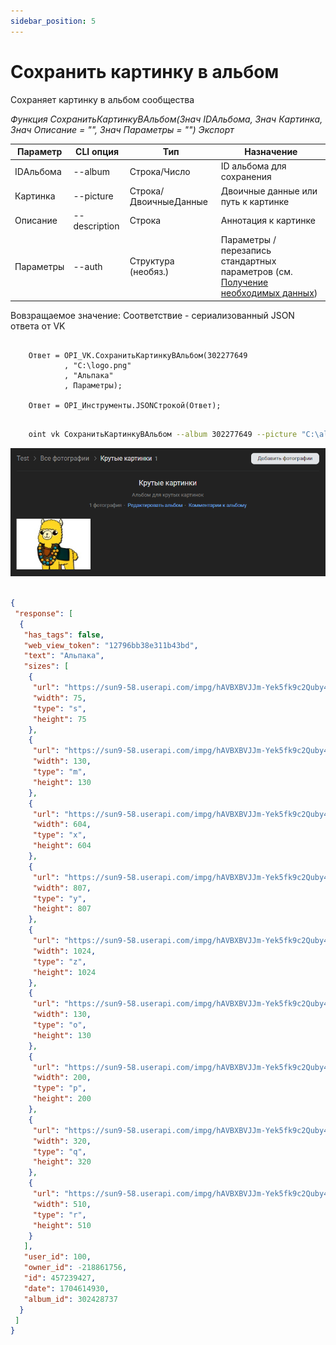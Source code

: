 ```yaml
---
sidebar_position: 5
---
```


# Сохранить картинку в альбом
Сохраняет картинку в альбом сообщества

*Функция СохранитьКартинкуВАльбом(Знач IDАльбома, Знач Картинка, Знач Описание = "", Знач Параметры = "") Экспорт*

  | Параметр | CLI опция | Тип | Назначение |
  |-|-|-|-|
  | IDАльбома | --album | Строка/Число | ID альбома для сохранения |
  | Картинка | --picture | Строка/ДвоичныеДанные | Двоичные данные или путь к картинке |
  | Описание | --description | Строка | Аннотация к картинке |
  | Параметры | --auth | Структура (необяз.) | Параметры / перезапись стандартных параметров (см. [Получение необходимых данных](../)) |
  
  Вовзращаемое значение: Соответствие - сериализованный JSON ответа от VK

```bsl title="Пример кода"
	
	Ответ = OPI_VK.СохранитьКартинкуВАльбом(302277649
			, "C:\logo.png"
			, "Альпака"
			, Параметры);
			
	Ответ = OPI_Инструменты.JSONСтрокой(Ответ);

```

```sh title="Пример команд CLI"

    oint vk СохранитьКартинкуВАльбом --album 302277649 --picture "C:\alpaca.png" --description "Альпака" --auth C:\auth.json

```

![Результат](img/4.png)

```json title="Результат"

{
 "response": [
  {
   "has_tags": false,
   "web_view_token": "12796bb38e311b43bd",
   "text": "Альпака",
   "sizes": [
    {
     "url": "https://sun9-58.userapi.com/impg/hAVBXBVJJm-Yek5fk9c2Quby4Cecd1nwRu9BvQ/708zjL4tJEc.jpg?size=75x75&quality=96&sign=ceec370f4b791ccdf911277c89df5ba6&c_uniq_tag=N1fdAY5-MDCyCyrI3LFFHbOs3_eFK1Na_4vZGTLduhs&type=album",
     "width": 75,
     "type": "s",
     "height": 75
    },
    {
     "url": "https://sun9-58.userapi.com/impg/hAVBXBVJJm-Yek5fk9c2Quby4Cecd1nwRu9BvQ/708zjL4tJEc.jpg?size=130x130&quality=96&sign=6310c8f17ea4d623297d99de7bcb0a02&c_uniq_tag=TYbUzidaEDaxszfawnM0qs0_mgP1y0VrV_oE4O0MDds&type=album",
     "width": 130,
     "type": "m",
     "height": 130
    },
    {
     "url": "https://sun9-58.userapi.com/impg/hAVBXBVJJm-Yek5fk9c2Quby4Cecd1nwRu9BvQ/708zjL4tJEc.jpg?size=604x604&quality=96&sign=7bb5422f0ee3090f1d35efec9f32408e&c_uniq_tag=xtj_A-t5ZN2UuO7A-Ddnb7kfjXVxndHCFp9U4me4vus&type=album",
     "width": 604,
     "type": "x",
     "height": 604
    },
    {
     "url": "https://sun9-58.userapi.com/impg/hAVBXBVJJm-Yek5fk9c2Quby4Cecd1nwRu9BvQ/708zjL4tJEc.jpg?size=807x807&quality=96&sign=bceed124270756e94f767c95b73dd402&c_uniq_tag=kNqj8dwDVw2ZsGXGf2JTvd0ReWo5ymUIKosHUKSmlYo&type=album",
     "width": 807,
     "type": "y",
     "height": 807
    },
    {
     "url": "https://sun9-58.userapi.com/impg/hAVBXBVJJm-Yek5fk9c2Quby4Cecd1nwRu9BvQ/708zjL4tJEc.jpg?size=1024x1024&quality=96&sign=525faab7ad4fe08c04b0dd3afef321c0&c_uniq_tag=eD0hnb1U0OMRPlSVjJtwYJO4sfqYXZYvAG1D7BzKbdo&type=album",
     "width": 1024,
     "type": "z",
     "height": 1024
    },
    {
     "url": "https://sun9-58.userapi.com/impg/hAVBXBVJJm-Yek5fk9c2Quby4Cecd1nwRu9BvQ/708zjL4tJEc.jpg?size=130x130&quality=96&sign=6310c8f17ea4d623297d99de7bcb0a02&c_uniq_tag=TYbUzidaEDaxszfawnM0qs0_mgP1y0VrV_oE4O0MDds&type=album",
     "width": 130,
     "type": "o",
     "height": 130
    },
    {
     "url": "https://sun9-58.userapi.com/impg/hAVBXBVJJm-Yek5fk9c2Quby4Cecd1nwRu9BvQ/708zjL4tJEc.jpg?size=200x200&quality=96&sign=b60c435efe1cafe2accde861f94291b0&c_uniq_tag=g2CyI4cOdrV6iB7bGfYWSlb_1zY1rvFrfuotsSBzV6Q&type=album",
     "width": 200,
     "type": "p",
     "height": 200
    },
    {
     "url": "https://sun9-58.userapi.com/impg/hAVBXBVJJm-Yek5fk9c2Quby4Cecd1nwRu9BvQ/708zjL4tJEc.jpg?size=320x320&quality=96&sign=7903b25c650df6e3349aa792156772f2&c_uniq_tag=fAe4uRSjDtPBF02FoLe7NXMGL6gHWJKHk5NWNEspVOI&type=album",
     "width": 320,
     "type": "q",
     "height": 320
    },
    {
     "url": "https://sun9-58.userapi.com/impg/hAVBXBVJJm-Yek5fk9c2Quby4Cecd1nwRu9BvQ/708zjL4tJEc.jpg?size=510x510&quality=96&sign=15860c63877741a2ea9125ede1b7262d&c_uniq_tag=CA3fCeEJvaW8L43J8-PYDtu7LC-tdEgvLpWCal-4Is0&type=album",
     "width": 510,
     "type": "r",
     "height": 510
    }
   ],
   "user_id": 100,
   "owner_id": -218861756,
   "id": 457239427,
   "date": 1704614930,
   "album_id": 302428737
  }
 ]
}

```
